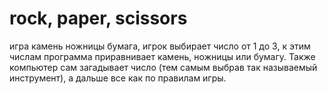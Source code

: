 # rock, paper, scissors
игра камень ножницы бумага, игрок выбирает число от 1 до 3, к этим числам программа приравнивает камень, ножницы или бумагу. Также компьютер сам загадывает число (тем самым выбрав так называемый инструмент), а дальше все как по правилам игры.
